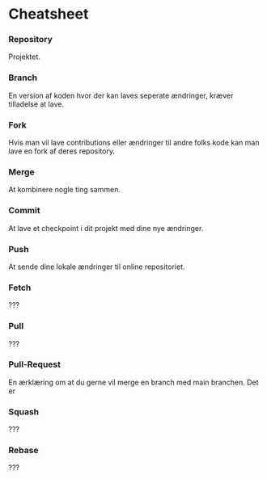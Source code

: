 # Cheatsheet
### Repository
Projektet.

### Branch
En version af koden hvor der kan laves seperate ændringer, kræver tilladelse at lave.

### Fork
Hvis man vil lave contributions eller ændringer til andre folks kode kan man lave en fork af deres repository.

### Merge
At kombinere nogle ting sammen.

### Commit
At lave et checkpoint i dit projekt med dine nye ændringer.

### Push
At sende dine lokale ændringer til online repositoriet.

### Fetch
???

### Pull
???

### Pull-Request
En ærklæring om at du gerne vil merge en branch med main branchen. Det er 

### Squash
???

### Rebase
???